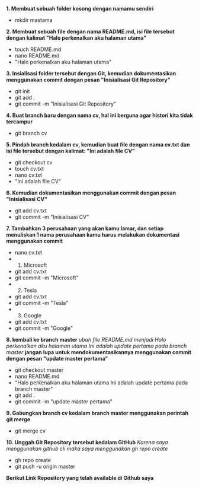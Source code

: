 **1. Membuat sebuah folder kosong dengan namamu sendiri**
- mkdir mastama

**2. Membuat sebuah file dengan nama README.md, isi file tersebut dengan kalimat
"Halo perkenalkan aku halaman utama"**
- touch README.md
- nano README.md
- "Halo perkenalkan aku halaman utama"

**3. Insialisasi folder tersebut dengan Git, kemudian dokumentasikan menggunakan commit dengan pesan
"Inisialisasi Git Repository"**
- git init
- git add .
- git commit -m "Inisialisasi Git Repository"

**4. Buat branch baru dengan nama cv, hal ini berguna agar histori kita tidak tercampur**
- git branch cv

**5. Pindah branch kedalam cv, kemudian buat file dengan nama cv.txt dan isi file tersebut dengan kalimat:
"Ini adalah file CV"**
- git checkout cv
- touch cv.txt
- nano cv.txt
- "Ini adalah file CV"

**6. Kemudian dokumentasikan menggunakan commit dengan pesan
"Inisialisasi CV"**
- git add cv.txt
- git commit -m "Inisialisasi CV"

**7. Tambahkan 3 perusahaan yang akan kamu lamar, dan setiap menuliskan 1 nama perusahaan kamu harus melakukan dokumentasi menggunakan commit**
- nano cv.txt
- 1. Microsoft
- git add cv.txt
- git commit -m "Microsoft"
- 2. Tesla
- git add cv.txt
- git commit -m "Tesla"
- 3. Google
- git add cv.txt
- git commit -m "Google"

**8. kembali ke branch master**
_ubah file README.md menjadi
Halo perkenalkan aku halaman utama
Ini adalah update pertama pada branch master_
**jangan lupa untuk mendokumentasikannya menggunakan commit dengan pesan
"update master pertama"**
- git checkout master
- nano README.md
- "Halo perkenalkan aku halaman utama
Ini adalah update pertama pada branch master"
- git add .
- git commit -m "update master pertama"

**9. Gabungkan branch cv kedalam branch master menggunakan perintah git merge**
- git merge cv

**10. Unggah Git Repository tersebut kedalam GitHub**
_Karena saya menggunakan github cli maka saya menggunakan gh repo create_
- gh repo create
- git push -u origin master


**Berikut Link Repository yang telah available di Github saya**
